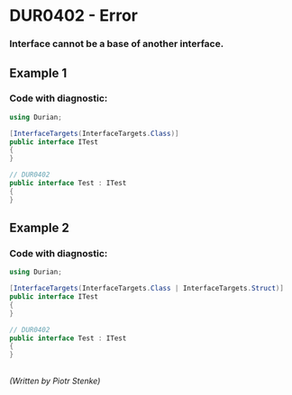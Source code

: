 # DUR0402 - Error
### Interface cannot be a base of another interface.

## Example 1

### Code with diagnostic:
```csharp
using Durian;

[InterfaceTargets(InterfaceTargets.Class)]
public interface ITest
{
}

// DUR0402
public interface Test : ITest
{
}

```

## Example 2

### Code with diagnostic:
```csharp
using Durian;

[InterfaceTargets(InterfaceTargets.Class | InterfaceTargets.Struct)]
public interface ITest
{
}

// DUR0402
public interface Test : ITest
{
}

```

## 

*\(Written by Piotr Stenke\)*